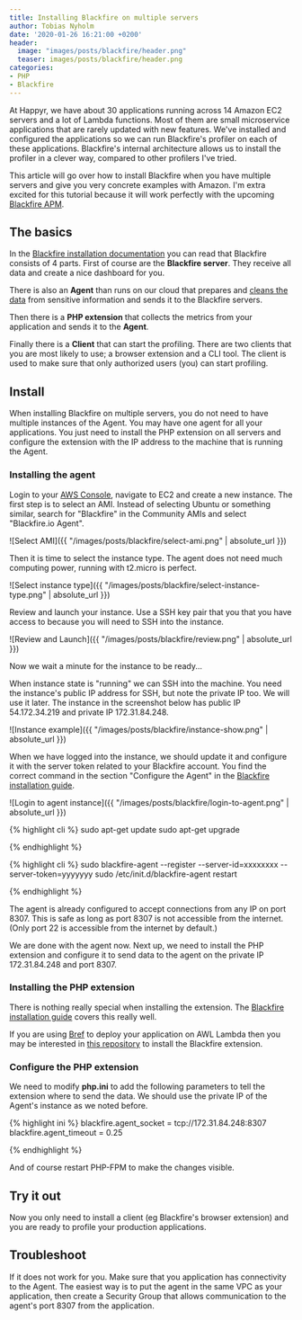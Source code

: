 ```yaml
---
title: Installing Blackfire on multiple servers
author: Tobias Nyholm
date: '2020-01-26 16:21:00 +0200'
header:
  image: "images/posts/blackfire/header.png"
  teaser: images/posts/blackfire/header.png
categories:
- PHP
- Blackfire
---
```


At Happyr, we have about 30 applications running across 14 Amazon EC2 servers and 
a lot of Lambda functions. Most of them are small microservice applications that 
are rarely updated with new features. We've installed and configured the 
applications so we can run Blackfire's profiler on each of these applications. 
Blackfire's internal architecture allows us to install the profiler in a
clever way, compared to other profilers I've tried. 

This article will go over how to install Blackfire when you have multiple servers
and give you very concrete examples with Amazon. I'm extra excited for this tutorial
because it will work perfectly with the upcoming [Blackfire APM](https://hello.blackfire.io/apm).

## The basics

In the [Blackfire installation documentation](https://blackfire.io/docs/up-and-running/installation)
you can read that Blackfire consists of 4 parts. First of course are the **Blackfire server**. 
They receive all data and create a nice dashboard for you. 

There is also an **Agent** than runs on our cloud that prepares and [cleans the data](https://blackfire.io/docs/reference-guide/faq#what-data-is-sent-to-the-blackfire-servers) 
from sensitive information and sends it to the Blackfire servers. 

Then there is a **PHP extension** that collects the metrics from your application
and sends it to the **Agent**.

Finally there is a **Client** that can start the profiling. There are two clients
that you are most likely to use; a browser extension and a CLI tool. The client
is used to make sure that only authorized users (you) can start profiling. 

## Install

When installing Blackfire on multiple servers, you do not need to have multiple instances
of the Agent. You may have one agent for all your applications. You just need to
install the PHP extension on all servers and configure the extension with the
IP address to the machine that is running the Agent. 

### Installing the agent

Login to your [AWS Console](https://console.aws.amazon.com/), navigate to EC2
and create a new instance. The first step is to select an AMI. Instead of selecting
Ubuntu or something similar, search for "Blackfire" in the Community AMIs and select
"Blackfire.io Agent".

![Select AMI]({{ "/images/posts/blackfire/select-ami.png" | absolute_url }})

Then it is time to select the instance type. The agent does not need much computing
power, running with t2.micro is perfect. 

![Select instance type]({{ "/images/posts/blackfire/select-instance-type.png" | absolute_url }})

Review and launch your instance. Use a SSH key pair that you that you have access to
because you will need to SSH into the instance. 

![Review and Launch]({{ "/images/posts/blackfire/review.png" | absolute_url }})

Now we wait a minute for the instance to be ready...

When instance state is "running" we can SSH into the machine. You need the instance's
public IP address for SSH, but note the private IP too. We will use it later. The 
instance in the screenshot below has public IP 54.172.34.219 and private IP 172.31.84.248.

![Instance example]({{ "/images/posts/blackfire/instance-show.png" | absolute_url }})

When we have logged into the instance, we should update it and configure it with
the server token related to your Blackfire account. You find the correct command 
in the section "Configure the Agent" in the [Blackfire installation guide](https://blackfire.io/docs/up-and-running/installation). 

![Login to agent instance]({{ "/images/posts/blackfire/login-to-agent.png" | absolute_url }})
 
{% highlight cli %}
sudo apt-get update
sudo apt-get upgrade

{% endhighlight %}

{% highlight cli %}
sudo blackfire-agent --register --server-id=xxxxxxxx --server-token=yyyyyyy
sudo /etc/init.d/blackfire-agent restart 

{% endhighlight %}

The agent is already configured to accept connections from any IP on port 8307.
This is safe as long as port 8307 is not accessible from the internet. (Only port
22 is accessible from the internet by default.)   

We are done with the agent now. Next up, we need to install the PHP extension and 
configure it to send data to the agent on the private IP 172.31.84.248 and port 8307.

### Installing the PHP extension

There is nothing really special when installing the extension. The 
[Blackfire installation guide](https://blackfire.io/docs/up-and-running/installation)
covers this really well. 

If you are using [Bref](https://bref.sh/) to deploy your application on AWL Lambda
then you may be interested in [this repository](https://github.com/brefphp/extra-php-extensions) 
to install the Blackfire extension.

### Configure the PHP extension

We need to modify **php.ini** to add the following parameters to tell the extension
where to send the data. We should use the private IP of the Agent's instance as 
we noted before.  

{% highlight ini %}
blackfire.agent_socket = tcp://172.31.84.248:8307
blackfire.agent_timeout = 0.25

{% endhighlight %}

And of course restart PHP-FPM to make the changes visible.

## Try it out

Now you only need to install a client (eg Blackfire's browser extension) and you
are ready to profile your production applications. 

## Troubleshoot

If it does not work for you. Make sure that you application has connectivity to
the Agent. The easiest way is to put the agent in the same VPC as your application, 
then create a Security Group that allows communication to the agent's port 8307
from the application. 
